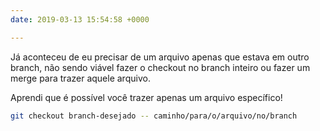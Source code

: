 ```yaml
---
date: 2019-03-13 15:54:58 +0000

---
```

Já aconteceu de eu precisar de um arquivo apenas que estava em outro branch, não sendo viável fazer o checkout no branch inteiro ou fazer um merge para trazer aquele arquivo.

Aprendi que é possível você trazer apenas um arquivo específico!

```bash
git checkout branch-desejado -- caminho/para/o/arquivo/no/branch
```